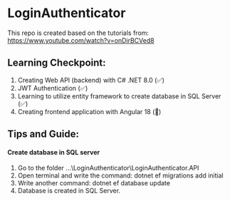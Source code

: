 # LoginAuthenticator

This repo is created based on the tutorials from: https://www.youtube.com/watch?v=onDirBCVed8

## Learning Checkpoint:
1. Creating Web API (backend) with C# .NET 8.0 (✅)
2. JWT Authentication (✅)
3. Learning to utilize entity framework to create database in SQL Server (✅)
4. Creating frontend application with Angular 18 (🚧)

## Tips and Guide:
#### Create database in SQL server
1. Go to the folder ...\LoginAuthenticator\LoginAuthenticator.API
2. Open terminal and write the command: dotnet ef migrations add initial
3. Write another command: dotnet ef database update
4. Database is created in SQL Server.
